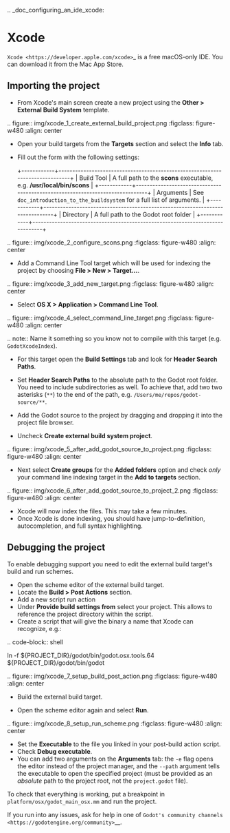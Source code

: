 .. _doc_configuring_an_ide_xcode:

Xcode
=====

`Xcode <https://developer.apple.com/xcode>`_ is a free macOS-only IDE. You can 
download it from the Mac App Store.

Importing the project
---------------------

- From Xcode's main screen create a new project using the **Other > External Build System** template.

.. figure:: img/xcode_1_create_external_build_project.png
   :figclass: figure-w480
   :align: center

- Open your build targets from the **Targets** section and select the **Info** tab.
- Fill out the form with the following settings:

  +------------+------------------------------------------------------------------------------+
  | Build Tool | A full path to the **scons** executable, e.g. **/usr/local/bin/scons**       |
  +------------+------------------------------------------------------------------------------+
  | Arguments  | See `doc_introduction_to_the_buildsystem` for a full list of arguments. |
  +------------+------------------------------------------------------------------------------+
  | Directory  | A full path to the Godot root folder                                         |
  +------------+------------------------------------------------------------------------------+

.. figure:: img/xcode_2_configure_scons.png
   :figclass: figure-w480
   :align: center

- Add a Command Line Tool target which will be used for indexing the project by
  choosing **File > New > Target...**.

.. figure:: img/xcode_3_add_new_target.png
   :figclass: figure-w480
   :align: center

- Select **OS X > Application > Command Line Tool**.

.. figure:: img/xcode_4_select_command_line_target.png
   :figclass: figure-w480
   :align: center

.. note:: Name it something so you know not to compile with this target (e.g. `GodotXcodeIndex`).

- For this target open the **Build Settings** tab and look for **Header Search Paths**.
- Set **Header Search Paths** to the absolute path to the Godot root folder. You need to
  include subdirectories as well. To achieve that, add two two asterisks (`**`) to the 
  end of the path, e.g. `/Users/me/repos/godot-source/**`.

- Add the Godot source to the project by dragging and dropping it into the project file browser.
- Uncheck **Create external build system project**.

.. figure:: img/xcode_5_after_add_godot_source_to_project.png
   :figclass: figure-w480
   :align: center

- Next select **Create groups** for the **Added folders** option and check *only* 
  your command line indexing target in the **Add to targets** section.

.. figure:: img/xcode_6_after_add_godot_source_to_project_2.png
   :figclass: figure-w480
   :align: center

- Xcode will now index the files. This may take a few minutes.
- Once Xcode is done indexing, you should have jump-to-definition,
  autocompletion, and full syntax highlighting.

Debugging the project
---------------------

To enable debugging support you need to edit the external build target's build and run schemes.

- Open the scheme editor of the external build target.
- Locate the **Build > Post Actions** section.
- Add a new script run action
- Under **Provide build settings from** select your project. This allows to reference 
  the project directory within the script.
- Create a script that will give the binary a name that Xcode can recognize, e.g.:

.. code-block:: shell

  ln -f ${PROJECT_DIR}/godot/bin/godot.osx.tools.64 ${PROJECT_DIR}/godot/bin/godot

.. figure:: img/xcode_7_setup_build_post_action.png
   :figclass: figure-w480
   :align: center

- Build the external build target.

- Open the scheme editor again and select **Run**.

.. figure:: img/xcode_8_setup_run_scheme.png
   :figclass: figure-w480
   :align: center

- Set the **Executable** to the file you linked in your post-build action script.
- Check **Debug executable**.
- You can add two arguments on the **Arguments** tab:
  the `-e` flag opens the editor instead of the project manager, and the `--path` argument
  tells the executable to open the specified project (must be provided as an *absolute* path 
  to the project root, not the `project.godot` file).

To check that everything is working, put a breakpoint in `platform/osx/godot_main_osx.mm` and
run the project.

If you run into any issues, ask for help in one of
`Godot's community channels <https://godotengine.org/community>`__.
